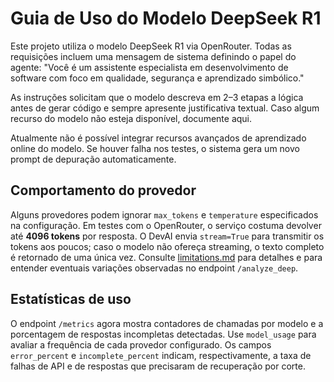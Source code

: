 # Guia de Uso do Modelo DeepSeek R1

Este projeto utiliza o modelo DeepSeek R1 via OpenRouter. Todas as requisições incluem uma mensagem de sistema definindo o papel do agente:
"Você é um assistente especialista em desenvolvimento de software com foco em qualidade, segurança e aprendizado simbólico."

As instruções solicitam que o modelo descreva em 2–3 etapas a lógica antes de gerar código e sempre apresente justificativa textual. Caso algum recurso do modelo não esteja disponível, documente aqui.

Atualmente não é possível integrar recursos avançados de aprendizado online do modelo. Se houver falha nos testes, o sistema gera um novo prompt de depuração automaticamente.

## Comportamento do provedor

Alguns provedores podem ignorar `max_tokens` e `temperature` especificados na
configuração. Em testes com o OpenRouter, o serviço costuma devolver até **4096
tokens** por resposta. O DevAI envia `stream=True` para transmitir os tokens aos
poucos; caso o modelo não ofereça streaming, o texto completo é retornado de uma
única vez. Consulte [limitations.md](limitations.md) para detalhes e para
entender eventuais variações observadas no endpoint `/analyze_deep`.

## Estatísticas de uso

O endpoint `/metrics` agora mostra contadores de chamadas por modelo e a
porcentagem de respostas incompletas detectadas.  Use `model_usage` para
avaliar a frequência de cada provedor configurado.  Os campos
`error_percent` e `incomplete_percent` indicam, respectivamente, a taxa de
falhas de API e de respostas que precisaram de recuperação por corte.
